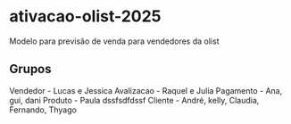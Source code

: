 # ativacao-olist-2025
Modelo para previsão de venda para vendedores da olist

## Grupos

Vendedor   - Lucas e Jessica
Avalizacao - Raquel e Julia
Pagamento  - Ana, gui, dani
Produto    - Paula dssfsdfdssf
Cliente    - André, kelly, Claudia, Fernando, Thyago